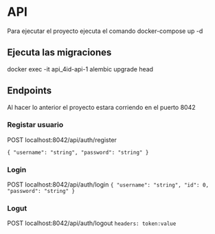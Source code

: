 # API
Para ejecutar el proyecto ejecuta el comando docker-compose up -d

## Ejecuta las migraciones

docker exec -it api_4id-api-1 alembic upgrade head
## Endpoints
Al hacer lo anterior el proyecto estara corriendo en el puerto 8042


### Registar usuario

POST localhost:8042/api/auth/register

`{
  "username": "string",
  "password": "string"
}`
### Login
POST localhost:8042/api/auth/login
`{
  "username": "string",
  "id": 0,
  "password": "string"
}`

### Logut 
POST localhost:8042/api/auth/logout
`headers: token:value`